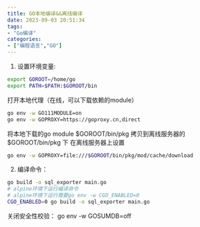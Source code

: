 ```yaml
---
title: GO本地编译&&离线编译
date: 2023-09-03 20:51:34
tags:
- "Go编译"
categories:
- ["编程语言","GO"]
---
```

1. 设置环境变量:
```sh
export GOROOT=/home/go
export PATH=$PATH:$GOROOT/bin
```
打开本地代理（在线，可以下载依赖的module）
```sh
go env -w GO111MODULE=on
go env -w GOPROXY=https://goproxy.cn,direct
```
将本地下载的go module $GOROOT/bin/pkg 拷贝到离线服务器的 $GOROOT/bin/pkg 下
在离线服务器上设置
```sh
go env -w GOPROXY=file:///$GOROOT/bin/pkg/mod/cache/download
```
2. 编译命令：
```sh
go build -o sql_exporter main.go
# alpine环境下运行编译命令
# alpine环境下运行需要go env -w CGO_ENABLED=0
CGO_ENABLED=0 go build -o sql_exporter main.go
```
关闭安全性校验： go env -w GOSUMDB=off
